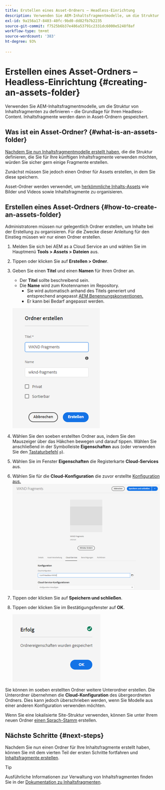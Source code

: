 ```yaml
---
title: Erstellen eines Asset-Ordners – Headless-Einrichtung
description: Verwenden Sie AEM-Inhaltsfragmentmodelle, um die Struktur von Inhaltsfragmenten zu definieren – die Grundlage für Ihren Headless-Content.
exl-id: 9a156a17-8403-40fc-9bd0-dd82fb7b2235
source-git-commit: f7525b6b37e486a53791c2331dc6000e5248f8af
workflow-type: tm+mt
source-wordcount: '383'
ht-degree: 93%

---
```


# Erstellen eines Asset-Ordners – Headless-Einrichtung {#creating-an-assets-folder}

Verwenden Sie AEM-Inhaltsfragmentmodelle, um die Struktur von Inhaltsfragmenten zu definieren – die Grundlage für Ihren Headless-Content. Inhaltsfragmente werden dann in Asset-Ordnern gespeichert.

## Was ist ein Asset-Ordner? {#what-is-an-assets-folder}

[Nachdem Sie nun Inhaltsfragmentmodelle erstellt haben](create-content-model.md), die die Struktur definieren, die Sie für Ihre künftigen Inhaltsfragmente verwenden möchten, würden Sie sicher gern einige Fragmente erstellen.

Zunächst müssen Sie jedoch einen Ordner für Assets erstellen, in dem Sie diese speichern.

Asset-Ordner werden verwendet, um [herkömmliche Inhalts-Assets](/help/assets/manage-digital-assets.md) wie Bilder und Videos sowie Inhaltsfragmente zu organisieren.

## Erstellen eines Asset-Ordners {#how-to-create-an-assets-folder}

Administratoren müssen nur gelegentlich Ordner erstellen, um Inhalte bei der Erstellung zu organisieren. Für die Zwecke dieser Anleitung für den Einstieg müssen wir nur einen Ordner erstellen.

1. Melden Sie sich bei AEM as a Cloud Service an und wählen Sie im Hauptmenü **Tools > Assets > Dateien** aus.
1. Tippen oder klicken Sie auf **Erstellen > Ordner**.
1. Geben Sie einen **Titel** und einen **Namen** für Ihren Ordner an.
   * Der **Titel** sollte beschreibend sein.
   * Die **Name** wird zum Knotennamen im Repository.
      * Sie wird automatisch anhand des Titels generiert und entsprechend angepasst [AEM Benennungskonventionen.](/help/implementing/developing/introduction/naming-conventions.md)
      * Er kann bei Bedarf angepasst werden.

   ![Ordner erstellen](../assets/assets-folder-create.png)
1. Wählen Sie den soeben erstellten Ordner aus, indem Sie den Mauszeiger über das Häkchen bewegen und darauf tippen. Wählen Sie anschließend in der Symbolleiste **Eigenschaften** aus (oder verwenden Sie den [Tastaturbefehl](/help/sites-cloud/authoring/getting-started/keyboard-shortcuts.md) `p`).
1. Wählen Sie im Fenster **Eigenschaften** die Registerkarte **Cloud-Services** aus.
1. Wählen Sie für die **Cloud-Konfiguration** die zuvor erstellte [Konfiguration aus.](create-configuration.md)
   ![Konfigurieren des Asset-Ordners](../assets/assets-folder-configure.png)
1. Tippen oder klicken Sie auf **Speichern und schließen**.
1. Tippen oder klicken Sie im Bestätigungsfenster auf **OK**.

   ![Bestätigungsfenster](../assets/assets-folder-confirmation.png)

Sie können im soeben erstellten Ordner weitere Unterordner erstellen. Die Unterordner übernehmen die **Cloud-Konfiguration** des übergeordneten Ordners. Dies kann jedoch überschrieben werden, wenn Sie Modelle aus einer anderen Konfiguration verwenden möchten.

Wenn Sie eine lokalisierte Site-Struktur verwenden, können Sie unter Ihrem neuen Ordner [einen Sprach-Stamm](/help/assets/translate-assets.md) erstellen.

## Nächste Schritte {#next-steps}

Nachdem Sie nun einen Ordner für Ihre Inhaltsfragmente erstellt haben, können Sie mit dem vierten Teil der ersten Schritte fortfahren und [Inhaltsfragmente erstellen](create-content-fragment.md).

>[!TIP]
>
>Ausführliche Informationen zur Verwaltung von Inhaltsfragmenten finden Sie in der [Dokumentation zu Inhaltsfragmenten](/help/sites-cloud/administering/content-fragments/content-fragments.md).
